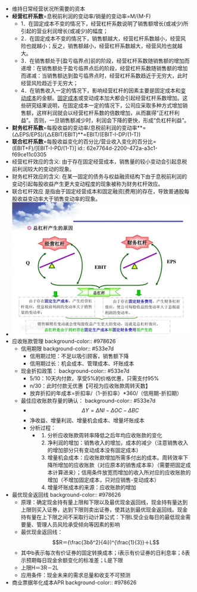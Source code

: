 - 维持日常经营状况所需要的资本
- **经营杠杆系数**=息税前利润的变动率/销量的变动率=M/(M-F)
	- 1．在固定成本不变的情况下，经营杠杆系数说明了销售额增长(或减少)所引起的营业利润增长(或减少)的幅度；
	- 2．在固定成本不变的情况下，销售额越大，经营杠杆系数越小，经营风险也就越小；反之，销售额越小，经营杠杆系数越大，经营风险也就越大。
	- 3．在销售额处于[盈亏临界点]前的阶段，经营杠杆系数随销售额的增加而递增：在销售额处于盈亏临界点后的阶段，经营杠杆系数随销售额的增加而递减：当销售额达到盈亏临界点时，经营杠杆系数趋近于无穷大，此时经营风险趋近于无穷大；
	- 4．在销售收入一定的情况下，影响经营杠杆的因素主要是固定成本和[变动成本](https://baike.baidu.com/item/%E5%8F%98%E5%8A%A8%E6%88%90%E6%9C%AC?fromModule=lemma_inlink)的金额。[固定成本](https://baike.baidu.com/item/%E5%9B%BA%E5%AE%9A%E6%88%90%E6%9C%AC?fromModule=lemma_inlink)或变动成本加大都会引起经营杠杆系数增加。这些研究结果说明，在固定成本一定的情况下，公司应采取多种方式增加销售额，这样利润就会以经营杠杆系数的倍数增加，从而赢得“正杠杆利益”。否则，一旦销售额减少时，利润会下降的更快，形成“负杠杆利益”。
- **财务杠杆系数**=每股收益的变动率/息税前利润的变动率**=(△EPS/EPS)/(△EBIT/EBIT)**=EBIT/(EBIT-I-DP/(1-T))
- **联合杠杆系数**=每股收益变化的百分比/营业收入变化的百分比=(EBIT+F)/[EBIT-I-PD/(1-T)]
  id:: 62e7764d-2200-472a-a3c1-f69ce11c0305
- 经营杠杆效应的含义:
  由于存在固定经营成本，销售量的较小变动会引起息税前利润较大的变动的现象。
- 财务杠杆效应的含义:
  在某一固定的债务与权益融资结构下由于息税前利润的变动引起每股收益产生更大变动程度的现象被称为财务杠杆效应。
- 联合杠杆效应
  是指由于固定经营成本和固定融资[费用]的存在，导致普通股每股收益变动率大于销售变动率的现象。
- ![image.png](../assets/image_1662010979997_0.png)
- 应收账款管理
  background-color:: #978626
	- 信用期限
	  background-color:: #533e7d
		- 信用期过短：不足以吸引顾客，销售额下降
		- 信用期过长：机会成本、管理成本、坏账成本
	- 现金折扣政策：
	  background-color:: #533e7d
		- 5/10：10天内付款，享受5%的价格优惠，只需支付95%
		- n/30：此时付款无优惠【可视为应收账款周转天数】
		- 放弃折扣的年成本=折扣率/（1-折扣率）*360/（信用期-折扣期）
	- 最佳应收账款存量的确认：
	  background-color:: #533e7d
		- $$\Delta Y=\Delta NI-\Delta OC-\Delta BC$$
		- 净收益、增量利润、增量机会成本、增量坏账成本
		- 分析过程：
			- 1. 分析应收账款周转率降低之后年均应收账款的变化
			  2. 净利润的增加：销售收入的增加，成本的减少（注意销售收入的增加部分只有变动成本没有固定成本）
			  3. 增量机会成本：应收账款增加所需多付出的成本。周转效率下降所增加的应收账款（对应原本的销售成本率）（需要把固定成本计算进来）；信用条件放宽而增加的收入所对应的应收账款的增加（不增加固定成本，只对应销售-变动成本）
			  4. 增量坏账成本的来源：应收账款的增加
- 最优现金返回线
  background-color:: #978626
	- 原理：确定现金持有量上限和下限以及最优现金返回线，现金持有量达到上限则买入证券，达到下限则卖出证券，使其达到最优现金返回线。现金持有量在上下限之间不采取行动计算公式：下限L受企业每日的最低现金需要量、管理人员风险承受倾向等因素的影响
	- 最优现金返回线：$$R＝(\frac{3bδ^2}{4i})^{\frac{1}{3}}＋L$$
	- 其中b表示每次有价证券的固定转换成本；i表示有价证券的日利息率；δ表示预期每日现金余额变化的标准差；L是下限
	- 上限H＝3R－2L
	- 应用条件：现金未来的需求总量和收支不可预测
- 商业票据年化成本APR
  background-color:: #978626